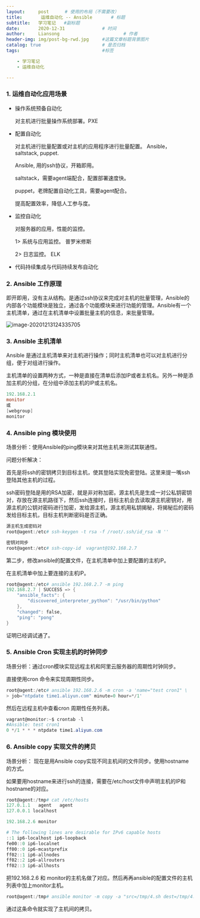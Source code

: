 ```yaml
---
layout:     post      # 使用的布局（不需要改）
title:       运维自动化 -- Ansible       # 标题
subtitle:   学习笔记   #副标题
date:       2020-12-31 				# 时间
author:     Liansong 						# 作者
header-img: img/post-bg-rwd.jpg 	#这篇文章标题背景图片
catalog: true 						# 是否归档
tags:								#标签

    - 学习笔记
    - 运维自动化

---
```


### 1. 运维自动化应用场景

- 操作系统预备自动化

  对主机进行批量操作系统部署。PXE

- 配置自动化

  对主机进行批量配置或对主机的应用程序进行批量配置。 Ansible， saltstack, puppet.

  Ansible, 用的ssh协议，开箱即用。

  saltstack，需要agent端配合，配置部署速度快。

  puppet，老牌配置自动化工具，需要agent配合。

  提高配置效率，降低人工参与度。

- 监控自动化

  对服务器的应用，性能的监控。

  1> 系统与应用监控。 普罗米修斯

  2> 日志监控。 ELK

- 代码持续集成与代码持续发布自动化

### 2. Ansible 工作原理

即开即用，没有主从结构。是通过ssh协议来完成对主机的批量管理，Ansible的内部各个功能模块是独立，通过各个功能模块来进行功能的管理。Ansible有一个主机清单，通过在主机清单中设置批量主机的信息，来批量管理。

![image-20201213124335705](https://tva1.sinaimg.cn/large/0081Kckwgy1glm4o7ici2j31h40u0x59.jpg)



### 3. Ansible 主机清单

Ansible 是通过主机清单来对主机进行操作；同时主机清单也可以对主机进行分组，便于对组进行操作。

主机清单的设置两种方式，一种是直接在清单后添加IP或者主机名。另外一种是添加主机的分组，在分组中添加主机的IP或主机名。

```powershell
192.168.2.1
monitor
或
[webgroup]
monitor
```

### 4. Ansible ping 模块使用

场景分析：使用Ansible的ping模块来对其他主机来测试其联通性。

问题分析解决：

首先是将ssh的密钥拷贝到目标主机，使其登陆实现免密登陆。这里来提一嘴ssh登陆其他主机的过程。

ssh密码登陆是用的RSA加密，就是非对称加密。源主机先是生成一对公私钥密钥对，存放在源主机路径下，然后ssh连接时，目标主机会去读取源主机密钥对，用源主机的公钥对密码进行加密，发给源主机，源主机用私钥揭秘，将揭秘后的密码发给目标主机，目标主机判断密码是否正确。

```powershell
源主机生成密码对
root@agent:/etc# ssh-keygen -t rsa -f /root/.ssh/id_rsa -N ''

密钥对同步
root@agent:/etc# ssh-copy-id  vagrant@192.168.2.7
```

第二步，修改ansible的配置文件，在主机清单中加上要配置的主机IP。

在主机清单中加上要连接的主机IP。

```powershell
root@agent:/etc# ansible 192.168.2.7 -m ping
192.168.2.7 | SUCCESS => {
    "ansible_facts": {
        "discovered_interpreter_python": "/usr/bin/python"
    }, 
    "changed": false, 
    "ping": "pong"
}
```

证明已经调试通了。

### 5. Ansible Cron 实现主机的时钟同步

场景分析：通过cron模块实现远程主机和阿里云服务器的周期性时钟同步。

直接使用cron 命令来实现周期性同步。

```powershell
root@agent:/etc# ansible 192.168.2.6 -m cron -a 'name="test cron1" \
> job="ntpdate time1.aliyun.com" minute=0 hour=*/1'
```

然后在远程主机中查看cron 周期性任务列表。

```powershell
vagrant@monitor:~$ crontab -l
#Ansible: test cron1
0 */1 * * * ntpdate time1.aliyun.com
```

###   6. Ansible copy 实现文件的拷贝

场景分析： 现在是用Ansible copy实现不同主机间的文件同步。使用hostname的方式。

如果要用hostname来进行ssh的连接，需要在/etc/host文件中声明主机的IP和hostname的对应。

```powershell
root@agent:/tmp# cat /etc/hosts
127.0.1.1	agent	agent
127.0.0.1 localhost

192.168.2.6 monitor

# The following lines are desirable for IPv6 capable hosts
::1 ip6-localhost ip6-loopback
fe00::0 ip6-localnet
ff00::0 ip6-mcastprefix
ff02::1 ip6-allnodes
ff02::2 ip6-allrouters
ff02::3 ip6-allhosts
```

把192.168.2.6 和 monitor的主机名做了对应。然后再再ansible的配置文件的主机列表中加上monitor主机。

```powershell
root@agent:/tmp# ansible monitor -m copy -a "src=/tmp/4.sh dest=/tmp/4.sh"
```

通过这条命令就实现了主机间的拷贝。

